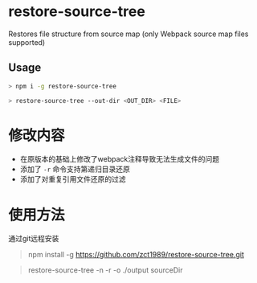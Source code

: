 # restore-source-tree
Restores file structure from source map (only Webpack source map files supported)

## Usage

```sh
> npm i -g restore-source-tree

> restore-source-tree --out-dir <OUT_DIR> <FILE>
```


# 修改内容

* 在原版本的基础上修改了webpack注释导致无法生成文件的问题
* 添加了 `-r` 命令支持第递归目录还原
* 添加了对重复引用文件还原的过滤

# 使用方法
通过git远程安装
> npm install -g https://github.com/zct1989/restore-source-tree.git 

> restore-source-tree -n -r -o ./output sourceDir